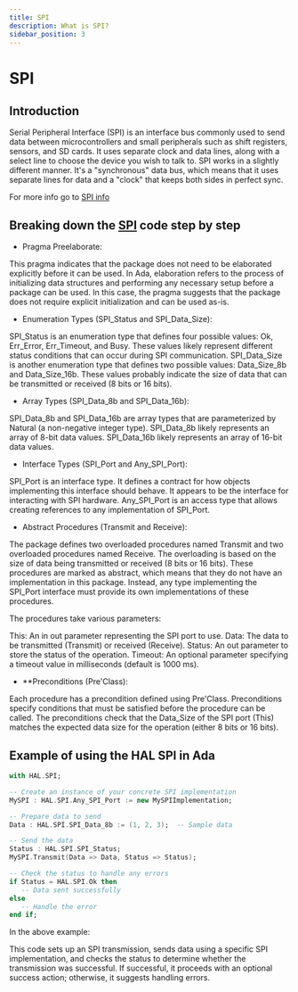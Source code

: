 ```yaml
---
title: SPI 
description: What is SPI?
sidebar_position: 3
---
```


# SPI 

## Introduction

Serial Peripheral Interface (SPI) is an interface bus commonly used to send data between microcontrollers and small peripherals such as shift registers, sensors, and SD cards. It uses separate clock and data lines, along with a select line to choose the device you wish to talk to.
SPI works in a slightly different manner. It's a "synchronous" data bus, which means that it uses separate lines for data and a "clock" that keeps both sides in perfect sync.


For more info go to [SPI info](https://learn.sparkfun.com/tutorials/serial-peripheral-interface-spi/all)


## Breaking down the [SPI](https://github.com/AdaCore/Ada_Drivers_Library/blob/master/hal/src/hal-spi.ads) code step by step

- Pragma Preelaborate:

This pragma indicates that the package does not need to be elaborated explicitly before it can be used. In Ada, elaboration refers to the process of initializing data structures and performing any necessary setup before a package can be used. In this case, the pragma suggests that the package does not require explicit initialization and can be used as-is.

- Enumeration Types (SPI_Status and SPI_Data_Size):

SPI_Status is an enumeration type that defines four possible values: Ok, Err_Error, Err_Timeout, and Busy. These values likely represent different status conditions that can occur during SPI communication.
SPI_Data_Size is another enumeration type that defines two possible values: Data_Size_8b and Data_Size_16b. These values probably indicate the size of data that can be transmitted or received (8 bits or 16 bits).

- Array Types (SPI_Data_8b and SPI_Data_16b):

SPI_Data_8b and SPI_Data_16b are array types that are parameterized by Natural (a non-negative integer type).
SPI_Data_8b likely represents an array of 8-bit data values.
SPI_Data_16b likely represents an array of 16-bit data values.

- Interface Types (SPI_Port and Any_SPI_Port):

SPI_Port is an interface type. It defines a contract for how objects implementing this interface should behave. It appears to be the interface for interacting with SPI hardware.
Any_SPI_Port is an access type that allows creating references to any implementation of SPI_Port.

- Abstract Procedures (Transmit and Receive):

The package defines two overloaded procedures named Transmit and two overloaded procedures named Receive. The overloading is based on the size of data being transmitted or received (8 bits or 16 bits).
These procedures are marked as abstract, which means that they do not have an implementation in this package. Instead, any type implementing the SPI_Port interface must provide its own implementations of these procedures.

The procedures take various parameters:

This: An in out parameter representing the SPI port to use.
Data: The data to be transmitted (Transmit) or received (Receive).
Status: An out parameter to store the status of the operation.
Timeout: An optional parameter specifying a timeout value in milliseconds (default is 1000 ms).

- **Preconditions (Pre'Class):

Each procedure has a precondition defined using Pre'Class. Preconditions specify conditions that must be satisfied before the procedure can be called.
The preconditions check that the Data_Size of the SPI port (This) matches the expected data size for the operation (either 8 bits or 16 bits).


## Example of using the HAL SPI in Ada

```ada
with HAL.SPI;

-- Create an instance of your concrete SPI implementation
MySPI : HAL.SPI.Any_SPI_Port := new MySPIImplementation;

-- Prepare data to send
Data : HAL.SPI.SPI_Data_8b := (1, 2, 3);  -- Sample data

-- Send the data
Status : HAL.SPI.SPI_Status;
MySPI.Transmit(Data => Data, Status => Status);

-- Check the status to handle any errors
if Status = HAL.SPI.Ok then
   -- Data sent successfully
else
   -- Handle the error
end if;

```

In the above example:

This code sets up an SPI transmission, sends data using a specific SPI implementation, and checks the status to determine whether the transmission was successful. If successful, it proceeds with an optional success action; otherwise, it suggests handling errors.



